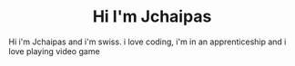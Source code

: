 <div align="center">
    <h1>Hi I'm Jchaipas</h1>
</div>
Hi i'm Jchaipas and i'm swiss.
i love coding, i'm in an apprenticeship and i love playing video game